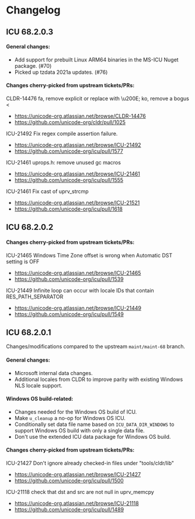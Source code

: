 # Changelog

## ICU 68.2.0.3
#### General changes:
- Add support for prebuilt Linux ARM64 binaries in the MS-ICU Nuget package. (#70)
- Picked up tzdata 2021a updates. (#76)

#### Changes cherry-picked from upstream tickets/PRs:

CLDR-14476 fa, remove explicit <LRM> or replace with \u200E; ko, remove a bogus <
- https://unicode-org.atlassian.net/browse/CLDR-14476
- https://github.com/unicode-org/cldr/pull/1025

ICU-21492 Fix regex compile assertion failure.
- https://unicode-org.atlassian.net/browse/ICU-21492
- https://github.com/unicode-org/icu/pull/1577

ICU-21461 uprops.h: remove unused gc macros
- https://unicode-org.atlassian.net/browse/ICU-21461
- https://github.com/unicode-org/icu/pull/1555

ICU-21461 Fix cast of uprv_strcmp
- https://unicode-org.atlassian.net/browse/ICU-21521
- https://github.com/unicode-org/icu/pull/1618

## ICU 68.2.0.2
#### Changes cherry-picked from upstream tickets/PRs:

ICU-21465 Windows Time Zone offset is wrong when Automatic DST setting is OFF
- https://unicode-org.atlassian.net/browse/ICU-21465
- https://github.com/unicode-org/icu/pull/1539

ICU-21449 Infinite loop can occur with locale IDs that contain RES_PATH_SEPARATOR
- https://unicode-org.atlassian.net/browse/ICU-21449
- https://github.com/unicode-org/icu/pull/1549

## ICU 68.2.0.1

Changes/modifications compared to the upstream `maint/maint-68` branch.

#### General changes:
- Microsoft internal data changes.
- Additional locales from CLDR to improve parity with existing Windows NLS locale support.

#### Windows OS build-related:
- Changes needed for the Windows OS build of ICU.
- Make `u_cleanup` a no-op for Windows OS ICU.
- Conditionally set data file name based on `ICU_DATA_DIR_WINDOWS` to support Windows OS build with only a single data file.
- Don't use the extended ICU data package for Windows OS build.

#### Changes cherry-picked from upstream tickets/PRs:

ICU-21427 Don't ignore already checked-in files under "tools/cldr/lib"
- https://unicode-org.atlassian.net/browse/ICU-21427
- https://github.com/unicode-org/icu/pull/1500

ICU-21118 check that dst and src are not null in uprv_memcpy
- https://unicode-org.atlassian.net/browse/ICU-21118
- https://github.com/unicode-org/icu/pull/1489

